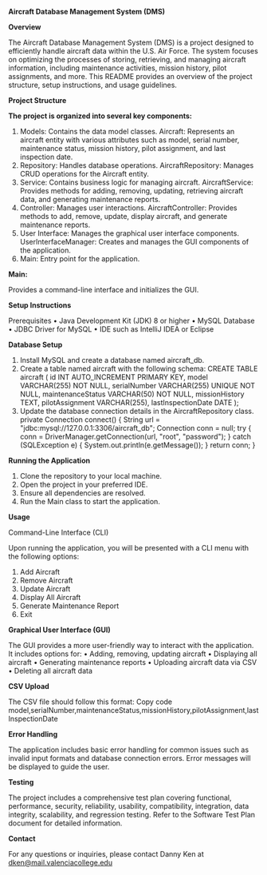 **Aircraft Database Management System (DMS)**

**Overview**

The Aircraft Database Management System (DMS) is a project designed to efficiently handle aircraft data within the U.S. Air Force. The system focuses on optimizing the processes of storing, retrieving, and managing aircraft information, including maintenance activities, mission history, pilot assignments, and more. This README provides an overview of the project structure, setup instructions, and usage guidelines.

**Project Structure**

**The project is organized into several key components:**

1.	Models: Contains the data model classes.
Aircraft: Represents an aircraft entity with various attributes such as model, serial number, maintenance status, mission history, pilot assignment, and last inspection date.
2.	Repository: Handles database operations.
AircraftRepository: Manages CRUD operations for the Aircraft entity.
3.	Service: Contains business logic for managing aircraft.
AircraftService: Provides methods for adding, removing, updating, retrieving aircraft data, and generating maintenance reports.
4.	Controller: Manages user interactions.
AircraftController: Provides methods to add, remove, update, display aircraft, and generate maintenance reports.
5.	User Interface: Manages the graphical user interface components.
UserInterfaceManager: Creates and manages the GUI components of the application.
6.	Main: Entry point for the application.

**Main:**

Provides a command-line interface and initializes the GUI.

**Setup Instructions**

Prerequisites
•	Java Development Kit (JDK) 8 or higher
•	MySQL Database
•	JDBC Driver for MySQL
•	IDE such as IntelliJ IDEA or Eclipse


**Database Setup**

1.	Install MySQL and create a database named aircraft_db.
2.	Create a table named aircraft with the following schema:
CREATE TABLE aircraft (
    id INT AUTO_INCREMENT PRIMARY KEY,
    model VARCHAR(255) NOT NULL,
    serialNumber VARCHAR(255) UNIQUE NOT NULL,
    maintenanceStatus VARCHAR(50) NOT NULL,
    missionHistory TEXT,
    pilotAssignment VARCHAR(255),
    lastInspectionDate DATE
);
3.	Update the database connection details in the AircraftRepository class.
private Connection connect() {
    String url = "jdbc:mysql://127.0.0.1:3306/aircraft_db";
    Connection conn = null;
    try {
        conn = DriverManager.getConnection(url, "root", "password");
    } catch (SQLException e) {
        System.out.println(e.getMessage());
    }
    return conn;
}

**Running the Application**
1. Clone the repository to your local machine.
2. Open the project in your preferred IDE.
3. Ensure all dependencies are resolved.
4. Run the Main class to start the application.
   

**Usage**

Command-Line Interface (CLI)

Upon running the application, you will be presented with a CLI menu with the following options:
1.	Add Aircraft
2.	Remove Aircraft
3.	Update Aircraft
4.	Display All Aircraft
5.	Generate Maintenance Report
6.	Exit

**Graphical User Interface (GUI)**

The GUI provides a more user-friendly way to interact with the application. It includes options for:
•	Adding, removing, updating aircraft
•	Displaying all aircraft
•	Generating maintenance reports
•	Uploading aircraft data via CSV
•	Deleting all aircraft data

**CSV Upload**

The CSV file should follow this format:
Copy code
model,serialNumber,maintenanceStatus,missionHistory,pilotAssignment,lastInspectionDate

**Error Handling**

The application includes basic error handling for common issues such as invalid input formats and database connection errors. Error messages will be displayed to guide the user.

**Testing**

The project includes a comprehensive test plan covering functional, performance, security, reliability, usability, compatibility, integration, data integrity, scalability, and regression testing. Refer to the Software Test Plan document for detailed information.

**Contact**

For any questions or inquiries, please contact Danny Ken at dken@mail.valenciacollege.edu


   
